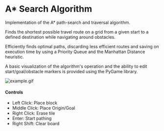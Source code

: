 # A* Search Algorithm
Implementation of the A* path-search and traversal algorithm.

Finds the shortest possible travel route on a grid from a given start to a defined destination while navigating around obstacles.

Efficiently finds optimal paths, discarding less efficient routes and saving on execution time by using a Priority Queue and the Manhattan Distance heuristic.

A basic visualization of the algorithm's operation and the ability to edit start/goal/obstacle markers is provided using the PyGame library.

![example.gif](https://github.com/HaizenTrist/A-Star-Pathfinder/assets/123991082/03221e2f-9c93-4ac1-ac21-2e644bfe8709)

#### Controls
- Left Click: Place block
- Middle Click: Place Origin/Goal
- Right Click: Erase tile
- Enter: Start pathing
- Right Shift: Clear board
